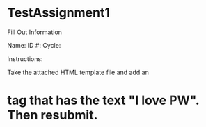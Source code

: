 # TestAssignment1

Fill Out Information

Name:
ID #:
Cycle:


Instructions:

Take the attached HTML template file and add an <h1> tag that has the text "I love PW". Then resubmit.
  
